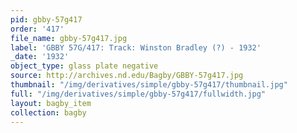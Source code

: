 ```yaml
---
pid: gbby-57g417
order: '417'
file_name: gbby-57g417.jpg
label: 'GBBY 57G/417: Track: Winston Bradley (?) - 1932'
_date: '1932'
object_type: glass plate negative
source: http://archives.nd.edu/Bagby/GBBY-57g417.jpg
thumbnail: "/img/derivatives/simple/gbby-57g417/thumbnail.jpg"
full: "/img/derivatives/simple/gbby-57g417/fullwidth.jpg"
layout: bagby_item
collection: bagby
---
```

